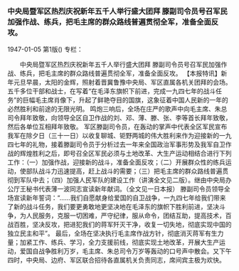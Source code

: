 ### 中央局暨军区热烈庆祝新年五千人举行盛大团拜  滕副司令员号召军民加强作战、练兵，把毛主席的群众路线普遍贯彻全军，准备全面反攻。

1947-01-05
第1版()
专栏：

　　中央局暨军区热烈庆祝新年五千人举行盛大团拜
    滕副司令员号召军民加强作战、练兵，把毛主席的群众路线普遍贯彻全军，准备全面反攻。
    【本报特讯】新年元旦早晨，太阳的金辉，照射着晋冀鲁豫中央局、军区直属各机关团拜的会场。五千多位干部和战士，在写着“在毛泽东旗帜下前进，完成一九四七年的战斗任务”的巨幅毛主席肖像下，升起了鲜艳夺目的国旗，这象征着中国人民新的一年的必然胜利和前途的无限光明。
    鸣炮三响后，全场在庄严的歌声中向毛主席、朱总司令拜年致敬，向领导全区自卫作战的刘、邓、薄、滕、张、李等首长拜年致敬，然后各单位互相拜年致敬。
    军区滕副司令员，在轰动的掌声中代表全区军民宣布我军在除夕日（三十一日）以收复聊城、钜野两城的伟大胜利来作为迎接新的一九四七年的礼物，接着滕副司令员于分析过去一年来全国政治军事形势及我军自卫作战的辉煌胜利之后，即号召全区军民必须与土地改革、大生产运动相结合进行下列工作：（一）加强作战，迎接新的战斗，准备全面反攻；（二）开展群众性的练兵运动，使部队战斗力迅速提高，赶上战斗的需要；（三）把毛主席的群众路线普遍贯彻到军队中去；（四）加强人民军队的建设工作（讲演全文见二版）。继由中央局办公厅王秘书代表薄一波同志宣读新年献词。（全文见一日本报）
    滕副司令员领导全场宣读新年誓词：“……我们自愿献身给爱国的自卫战争，一九四七年给我们带来了新的战斗任务，我们要更勇敢地更坚决地在毛泽东的旗帜下胜利前进，坚决斗争，为人民服务，克服一切困难，严守纪律，服从命令，团结互助，提高技术，百战百胜，坚决反攻，把进犯我们的蒋军歼灭干净，收复一切失地，彻底实现中国的独立民主和平”。
    最后，全场在坚决执行毛主席作战方针，彻底消灭蒋军有生力量；加紧工作、练兵、学习，全力支援前线，彻底实现土地改革，开展大生产运动，爱国自战争胜利万岁，毛主席、朱总司令万岁等轰动的口号声中散会。又下午四时，中央局、边府、军区联合招待各直属机关负责同志，席间宾主极为欢快。

